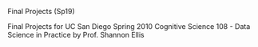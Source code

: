 Final Projects (Sp19)

Final Projects for UC San Diego Spring 2010 Cognitive Science 108 - Data Science in Practice by Prof. Shannon Ellis
